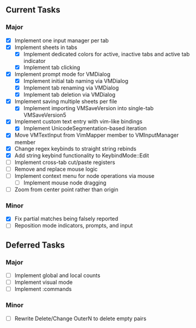 ## Current Tasks
### Major
- [x] Implement one input manager per tab
- [x] Implement sheets in tabs
    - [x] Implement dedicated colors for active, inactive tabs and active tab indicator
    - [x] Implement tab clicking
- [x] Implement prompt mode for VMDialog
    - [x] Implement initial tab naming via VMDialog
    - [x] Implement tab renaming via VMDialog
    - [x] Implement tab deletion via VMDialog
- [x] Implement saving multiple sheets per file
    - [x] Implement importing VMSaveVersion into single-tab VMSaveVersion5
- [x] Implement custom text entry with vim-like bindings
    - [x] Implement UnicodeSegmentation-based iteration
- [x] Move VMTextInput from VimMapper member to VMInputManager member
- [x] Change regex keybinds to straight string rebinds
- [x] Add string keybind functionality to KeybindMode::Edit
- [ ] Implement cross-tab cut/paste registers 
- [ ] Remove and replace mouse logic
- [ ] Implement context menu for node operations via mouse
    - [ ] Implement mouse node dragging
- [ ] Zoom from center point rather than origin

### Minor
- [x] Fix partial matches being falsely reported
- [ ] Reposition mode indicators, prompts, and input

## Deferred Tasks
### Major
- [ ] Implement global and local counts
- [ ] Implement visual mode
- [ ] Implement :commands

### Minor
- [ ] Rewrite Delete/Change OuterN to delete empty pairs